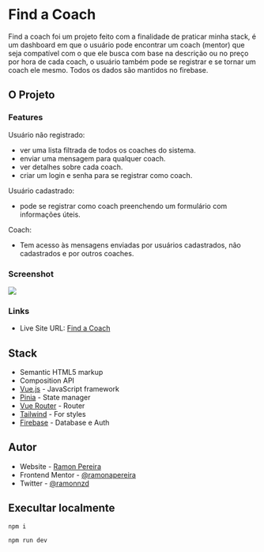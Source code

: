 # Find a Coach

Find a coach foi um projeto feito com a finalidade de praticar minha stack, é um dashboard em que o usuário pode encontrar um coach (mentor) que seja compatível com o que ele busca com base na descrição ou no preço por hora de cada coach, o usuário também pode se registrar e se tornar um coach ele mesmo. Todos os dados são mantidos no firebase.

## O Projeto

### Features

Usuário não registrado:

- ver uma lista filtrada de todos os coaches do sistema.
- enviar uma mensagem para qualquer coach.
- ver detalhes sobre cada coach.
- criar um login e senha para se registrar como coach.

Usuário cadastrado:

- pode se registrar como coach preenchendo um formulário com informações úteis.

Coach:

- Tem acesso às mensagens enviadas por usuários cadastrados, não cadastrados e por outros coaches.

### Screenshot

![](assets/screeShot.png)

### Links

- Live Site URL: [Find a Coach](https://find-a-coach-dashboard.web.app/coaches)

## Stack

- Semantic HTML5 markup
- Composition API
- [Vue.js](https://vuejs.org/) - JavaScript framework
- [Pinia](https://pinia.vuejs.org/) - State manager
- [Vue Router](https://router.vuejs.org/) - Router
- [Tailwind](https://tailwindcss.com/) - For styles
- [Firebase](https://firebase.google.com/?hl=pt-br) - Database e Auth

## Autor

- Website - [Ramon Pereira](https://github.com/RamonAPereira)
- Frontend Mentor - [@ramonapereira](https://www.frontendmentor.io/profile/RamonAPereira)
- Twitter - [@ramonnzd](https://www.twitter.com/ramonnzd)

## Execultar localmente

```
npm i
```

```
npm run dev
```
